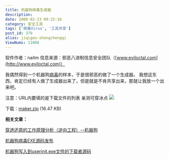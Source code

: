 ```yaml
---
title: 机器狗病毒生成器
description:
date: 2008-02-23 09:22:16
category: 安全工具
tags: ['病毒Virus', '工具共享']
post_id: 379
alias: jiqigou-shengchengqi
ViewNums: 11088
---
```


软件作者：naitm
信息来源：邪恶八进制信息安全团队（[www.eviloctal.com](http://www.eviloctal.com)）

我偶然得到一个机器狗[病毒](/blog/tags/%e7%97%85%e6%af%92virus)的样本，于是很邪恶的做了一个生成器。
我想这东西，肯定已经有人做了生成器出来了，但是就是不肯共享出来，那就让我放一个出来吧。

注意：URL内要填的是下载文件的列表
亲测可穿冰点
![](http://pic.yupoo.com/sunlei/715535210872/g3mvav64.jpg)

下载：[maker.zip](/blog/download.asp?id=50) (16.47 KB)

**相关文章：**

[穿透还原的工作原理分析（逆向工程）--机器狗](/blog/chuanhuanyuan-jiqigou)

[机器狗病毒EXE源码发布](/blog/jiqigou-bingdu-exe-yuanma)

[机器狗写入到userinit.exe文件的下载者源码](/blog/jiqigou-xieru-userinitexe-yuanma)

